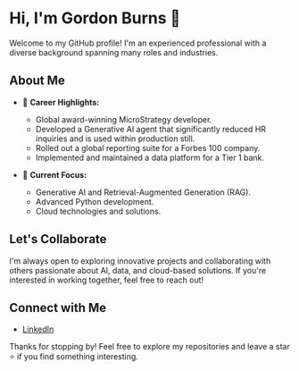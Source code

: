 # Hi, I'm Gordon Burns 👋

Welcome to my GitHub profile! I'm an experienced professional with a diverse background spanning many roles and industries. 

## About Me

- 🌟 **Career Highlights:**
  - Global award-winning MicroStrategy developer.
  - Developed a Generative AI agent that significantly reduced HR inquiries and is used within production still.
  - Rolled out a global reporting suite for a Forbes 100 company.
  - Implemented and maintained a data platform for a Tier 1 bank.

- 🚀 **Current Focus:**
  - Generative AI and Retrieval-Augmented Generation (RAG).
  - Advanced Python development.
  - Cloud technologies and solutions.

## Let's Collaborate
I'm always open to exploring innovative projects and collaborating with others passionate about AI, data, and cloud-based solutions. If you're interested in working together, feel free to reach out!

## Connect with Me
- [LinkedIn](https://www.linkedin.com/in/gordon-burns-8770784b/)

Thanks for stopping by! Feel free to explore my repositories and leave a star ⭐ if you find something interesting.
